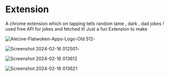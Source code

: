 # Extension
A chrome extension which on tapping tells random lame , dark , dad jokes ! 
used free APi for jokes and fetched it! 
Just a fun Extension to make 

![Alecive-Flatwoken-Apps-Logo-Old 512](https://github.com/Shashwat0227/Extension/assets/98209486/abe55f2c-5ab6-4c6c-8b87-c6e8085c49b2)-


![Screenshot 2024-02-16 012501](https://github.com/Shashwat0227/Extension/assets/98209486/79f6e69b-179d-41bd-b079-9875a17dcbb8)-  


![Screenshot 2024-02-16 013612](https://github.com/Shashwat0227/RandomJokesExtension/assets/98209486/b3d4a725-fb7e-4197-a6d0-bbee546c86bd)



![Screenshot 2024-02-16 013621](https://github.com/Shashwat0227/RandomJokesExtension/assets/98209486/ce61e74b-c819-4393-b964-bce6994617ac)

